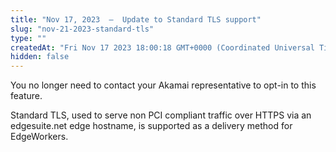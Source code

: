 ```yaml
---
title: "Nov 17, 2023  —  Update to Standard TLS support"
slug: "nov-21-2023-standard-tls"
type: ""
createdAt: "Fri Nov 17 2023 18:00:18 GMT+0000 (Coordinated Universal Time)"
hidden: false
---
```

You no longer need to contact your Akamai representative to opt-in to this feature.

Standard TLS, used to serve non PCI compliant traffic over HTTPS via an edgesuite.net edge hostname, is supported as a delivery method for EdgeWorkers.